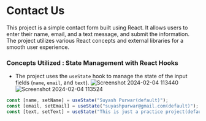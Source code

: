 # Contact Us

This project is a simple contact form built using React. It allows users to enter their name, email, and a text message, and submit the information. The project utilizes various React concepts and external libraries for a smooth user experience.

### Concepts Utilized : State Management with React Hooks

- The project uses the `useState` hook to manage the state of the input fields (`name`, `email`, and `text`).
![Screenshot 2024-02-04 113440](https://github.com/suyashpurwar1/Contact_Us/assets/153590375/6c4a2c0a-b427-4b6a-97a5-3a9a618d998a)
![Screenshot 2024-02-04 113524](https://github.com/suyashpurwar1/Contact_Us/assets/153590375/0e00e677-e885-4a55-a0e0-04aec1b98d1c)
```javascript
const [name, setName] = useState("Suyash Purwar(default)");
const [email, setEmail] = useState("suyashpurwar@gmail.com(default)");
const [text, setText] = useState("This is just a practice project(default)");


